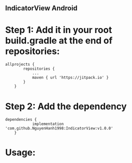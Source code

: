 ## IndicatorView Android

# Step 1: Add it in your root build.gradle at the end of repositories:
```
allprojects {
		repositories {
			...
			maven { url 'https://jitpack.io' }
		}
	}
```

# Step 2: Add the dependency
```
dependencies {
	        implementation 'com.github.NguyenHanh1998:IndicatorView:v1.0.0'
	}
```

# Usage:
